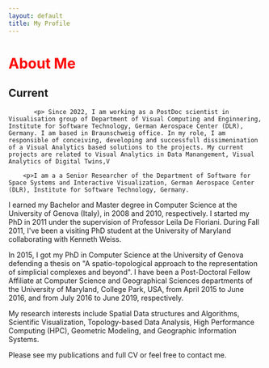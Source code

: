 ```yaml
---
layout: default
title: My Profile
---
```


# About Me
## Current
           <p> Since 2022, I am working as a PostDoc scientist in Visualisation group of Department of Visual Computing and Enginnering, Institute for Software Technology, German Aerospace Center (DLR), Germany. I am based in Braunschweig office. In my role, I am responsible of conceiving, developing and successfull dissimenination of a Visual Analytics based solutions to the projects. My current projects are related to Visual Analytics in Data Manangement, Visual Analytics of Digital Twins,V

        <p>I am a a Senior Researcher of the Department of Software for Space Systems and Interactive Visualization, German Aerospace Center (DLR), Institute for Software Technology, Germany.

I earned my Bachelor and Master degree in Computer Science at the University of Genova (Italy), in 2008 and 2010, respectively. I started my PhD in 2011 under the supervision of Professor Leila De Floriani. During Fall 2011, I've been a visiting PhD student at the University of Maryland collaborating with Kenneth Weiss.

In 2015, I got my PhD in Computer Science at the University of Genova defending a thesis on "A spatio-topological approach to the representation of simplicial complexes and beyond". I have been a Post-Doctoral Fellow Affiliate at Computer Science and Geographical Sciences departments of the University of Maryland, College Park, USA, from April 2015 to June 2016, and from July 2016 to June 2019, respectively.

My research interests include Spatial Data structures and Algorithms, Scientific Visualization, Topology-based Data Analysis, High Performance Computing (HPC), Geometric Modeling, and Geographic Information Systems.

Please see my publications and full CV or feel free to contact me.</p>

<style>
h1 {
    color: red;
}
</style>

